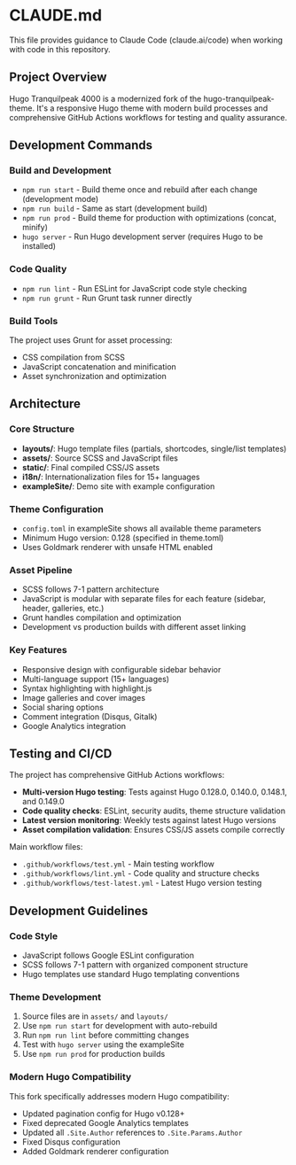 # CLAUDE.md

This file provides guidance to Claude Code (claude.ai/code) when working with code in this repository.

## Project Overview

Hugo Tranquilpeak 4000 is a modernized fork of the hugo-tranquilpeak-theme. It's a responsive Hugo theme with modern build processes and comprehensive GitHub Actions workflows for testing and quality assurance.

## Development Commands

### Build and Development
- `npm run start` - Build theme once and rebuild after each change (development mode)
- `npm run build` - Same as start (development build)
- `npm run prod` - Build theme for production with optimizations (concat, minify)
- `hugo server` - Run Hugo development server (requires Hugo to be installed)

### Code Quality
- `npm run lint` - Run ESLint for JavaScript code style checking
- `npm run grunt` - Run Grunt task runner directly

### Build Tools
The project uses Grunt for asset processing:
- CSS compilation from SCSS
- JavaScript concatenation and minification
- Asset synchronization and optimization

## Architecture

### Core Structure
- **layouts/**: Hugo template files (partials, shortcodes, single/list templates)
- **assets/**: Source SCSS and JavaScript files
- **static/**: Final compiled CSS/JS assets 
- **i18n/**: Internationalization files for 15+ languages
- **exampleSite/**: Demo site with example configuration

### Theme Configuration
- `config.toml` in exampleSite shows all available theme parameters
- Minimum Hugo version: 0.128 (specified in theme.toml)
- Uses Goldmark renderer with unsafe HTML enabled

### Asset Pipeline
- SCSS follows 7-1 pattern architecture
- JavaScript is modular with separate files for each feature (sidebar, header, galleries, etc.)
- Grunt handles compilation and optimization
- Development vs production builds with different asset linking

### Key Features
- Responsive design with configurable sidebar behavior
- Multi-language support (15+ languages)
- Syntax highlighting with highlight.js
- Image galleries and cover images
- Social sharing options
- Comment integration (Disqus, Gitalk)
- Google Analytics integration

## Testing and CI/CD

The project has comprehensive GitHub Actions workflows:
- **Multi-version Hugo testing**: Tests against Hugo 0.128.0, 0.140.0, 0.148.1, and 0.149.0
- **Code quality checks**: ESLint, security audits, theme structure validation
- **Latest version monitoring**: Weekly tests against latest Hugo versions
- **Asset compilation validation**: Ensures CSS/JS assets compile correctly

Main workflow files:
- `.github/workflows/test.yml` - Main testing workflow
- `.github/workflows/lint.yml` - Code quality and structure checks  
- `.github/workflows/test-latest.yml` - Latest Hugo version testing

## Development Guidelines

### Code Style
- JavaScript follows Google ESLint configuration
- SCSS follows 7-1 pattern with organized component structure
- Hugo templates use standard Hugo templating conventions

### Theme Development
1. Source files are in `assets/` and `layouts/`
2. Use `npm run start` for development with auto-rebuild
3. Run `npm run lint` before committing changes
4. Test with `hugo server` using the exampleSite
5. Use `npm run prod` for production builds

### Modern Hugo Compatibility
This fork specifically addresses modern Hugo compatibility:
- Updated pagination config for Hugo v0.128+
- Fixed deprecated Google Analytics templates
- Updated all `.Site.Author` references to `.Site.Params.Author`
- Fixed Disqus configuration
- Added Goldmark renderer configuration